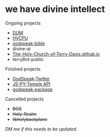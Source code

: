 # we have divine intellect

Ongoing projects
- <a href="https://github.com/The-Holy-Church-of-Terry-Davis/DUM">DUM</a>
- <a href="https://github.com/The-Holy-Church-of-Terry-Davis/HVCPU">HVCPU</a>
- <a href="https://github.com/The-Holy-Church-of-Terry-Davis/godspeak-bible">godspeak-bible</a>
- divine-ai
- <a href="https://github.com/The-Holy-Church-of-Terry-Davis/The-Holy-Church-of-Terry-Davis.github.io">The-Holy-Church-of-Terry-Davis.github.io</a>
- terryBot-public

Finished projects
- <a href="https://github.com/The-Holy-Church-of-Terry-Davis/GodSpeak-Twitter">GodSpeak-Twitter</a>
- <a href="https://github.com/The-Holy-Church-of-Terry-Davis/JS-PY-Temple-API">JS-PY-Temple API</a>
- <a href="https://github.com/The-Holy-Church-of-Terry-Davis/godspeak-package">godspeak-package</a>

Cancelled projects
- ~~BOS~~
- ~~Holy-Realm~~
- ~~libholybackplane~~

*DM me if this needs to be updated.*
